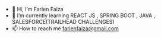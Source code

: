 - 👋 Hi, I’m Farien Faiza
- 🌱 I’m currently learning REACT JS , SPRING BOOT , JAVA , SALESFORCE(TRAILHEAD CHALLENGES)
- 📫 How to reach me farienfaiza@gmail.com

<!---
Faiza-pro/Faiza-pro is a ✨ special ✨ repository because its `README.md` (this file) appears on your GitHub profile.
You can click the Preview link to take a look at your changes.
--->
